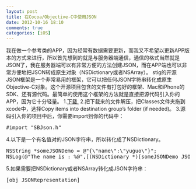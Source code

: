 ```yaml
---
layout: post
title: 在Cocoa/Objective-C中使用JSON
date: 2012-10-16 18:10
comments: true
categories: [iOS]
---
```

我在做一个参考类的APP，因为经常有数据需要更新，而我又不希望以更新APP版本的方式来进行，所以首先想到的就是与服务器端通信，通信的格式当然就是JSON了，我在服务器端可以有非常方便的方法创建JSON，而在APP端也可以非常方便地把JSON转成原生对象（NSDictionary或者NSArray）。
stig的开源JSON框架是一个非常易用的框架，它可以把任何JSON字符串转化成原生Objective-C对象。这个开源项目包含的文件有打包好的框架、Mac和iPhone的SDK、还有源代码。最简单的使用这个框架的方法就是直接把源代码引入你的APP，因为它十分轻量。
1.<a href="https://github.com/stig/json-framework">下载 </a>
2.把下载来的文件解压，把Classes文件夹拖到xcode中，选择Copy items into destination group’s folder (if needed)。
3.源码引入你的项目中后，你需要import到你的代码中：
<pre>#import "SBJson.h"</pre>
4.以下是一个有名值对的JSON字符串，所以转化成了NSDictionary。
<pre>NSString *someJSONDemo = @"{\"name\":\"yuguo\"}";
NSLog(@"The name is : %@",[(NSDictionary *)[someJSONDemo JSONValue] objectForKey:@"name"]);</pre>
5.如果需要把NSDictionary或者NSArray转化成JSON字符串：
<pre>[obj JSONRepresentation]</pre>
